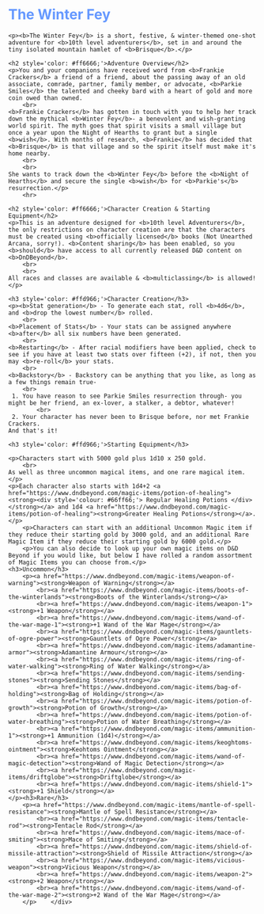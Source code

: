 <body>
	<div class='page-container'>
	<h1 class='page-title' style='color: #6699ff;'>The Winter Fey</h1>
	
	<p><b>The Winter Fey</b> is a short, festive, & winter-themed one-shot adventure for <b>10th level adventurers</b>, set in and around the tiny isolated mountain hamlet of <b>Brisque</b>.</p>
	
	<h2 style='color: #ff6666;'>Adventure Overview</h2>
	<p>You and your companions have received word from <b>Frankie Crackers</b> a friend of a friend, about the passing away of an old associate, comrade, partner, family member, or advocate, <b>Parkie Smiles</b> the talented and cheeky bard with a heart of gold and more coin owed than owned.
		<br>
	<b>Frankie Crackers</b> has gotten in touch with you to help her track down the mythical <b>Winter Fey</b>- a benevolent and wish-granting world spirit. The myth goes that spirit visits a small village but once a year upon the Night of Hearths to grant but a single <b>wish</b>. With months of research, <b>Frankie</b> has decided that <b>Brisque</b> is that village and so the spirit itself must make it's home nearby.
		<br>
		<br>
	She wants to track down the <b>Winter Fey</b> before the <b>Night of Hearths</b> and secure the single <b>wish</b> for <b>Parkie's</b> resurrection.</p>
		<hr>
	
	<h2 style='color: #ff6666;'>Character Creation & Starting Equipment</h2>
	<p>This is an adventure designed for <b>10th level Adventurers</b>, the only restrictions on character creation are that the characters must be created using <b>officially licensed</b> books (Not Unearthed Arcana, sorry!). <b>Content sharing</b> has been enabled, so you <b>should</b> have access to all currently released D&D content on <b>DnDBeyond</b>.
		<br>
		<br>
	All races and classes are available & <b>multiclassing</b> is allowed!</p>

	<h3 style='color: #ffd966;'>Character Creation</h3>
	<p><b>Stat generation</b> - To generate each stat, roll <b>4d6</b>, and <b>drop the lowest number</b> rolled.
		<br>
	<b>Placement of Stats</b> - Your stats can be assigned anywhere <b>after</b> all six numbers have been generated.
		<br>
	<b>Restarting</b> - After racial modifiers have been applied, check to see if you have at least two stats over fifteen (+2), if not, then you may <b>re-roll</b> your stats.
		<br>
	<b>Backstory</b> - Backstory can be anything that you like, as long as a few things remain true- 
		<br>
     1. You have reason to see Parkie Smiles resurrection through- you might be her friend, an ex-lover, a stalker, a debtor, whatever! 
     		<br>
     2. Your character has never been to Brisque before, nor met Frankie Crackers.
	And that's it!

	<h3 style='color: #ffd966;'>Starting Equipment</h3>
	
	<p>Characters start with 5000 gold plus 1d10 x 250 gold.
		<br>
	As well as three uncommon magical items, and one rare magical item.</p>
	<p>Each character also starts with 1d4+2 <a href="https://www.dndbeyond.com/magic-items/potion-of-healing"><strong><div style='colour: #66ff66;'> Regular Healing Potions </div></strong></a> and 1d4 <a href="https://www.dndbeyond.com/magic-items/potion-of-healing"><strong>Greater Healing Potions</strong></a>.</p>
		<p>Characters can start with an additional Uncommon Magic item if they reduce their starting gold by 3000 gold, and an additional Rare Magic Item if they reduce their starting gold by 6000 gold.</p>
		<p>You can also decide to look up your own magic items on D&D Beyond if you would like, but below I have rolled a random assortment of Magic Items you can choose from.</p>
	<h3>Uncommon</h3>
		<p><a href="https://www.dndbeyond.com/magic-items/weapon-of-warning"><strong>Weapon of Warning</strong></a>
			<br><a href="https://www.dndbeyond.com/magic-items/boots-of-the-winterlands"><strong>Boots of the Winterlands</strong></a>
			<br><a href="https://www.dndbeyond.com/magic-items/weapon-1"><strong>+1 Weapon</strong></a>
			<br><a href="https://www.dndbeyond.com/magic-items/wand-of-the-war-mage-1"><strong>+1 Wand of the War Mage</strong></a>
			<br><a href="https://www.dndbeyond.com/magic-items/gauntlets-of-ogre-power"><strong>Gauntlets of Ogre Power</strong></a>
			<br><a href="https://www.dndbeyond.com/magic-items/adamantine-armor"><strong>Adamantine Armour</strong></a>
			<br><a href="https://www.dndbeyond.com/magic-items/ring-of-water-walking"><strong>Ring of Water Walking</strong></a>
			<br><a href="https://www.dndbeyond.com/magic-items/sending-stones"><strong>Sending Stones</strong></a>
			<br><a href="https://www.dndbeyond.com/magic-items/bag-of-holding"><strong>Bag of Holding</strong></a>
			<br><a href="https://www.dndbeyond.com/magic-items/potion-of-growth"><strong>Potion of Growth</strong></a>
			<br><a href="https://www.dndbeyond.com/magic-items/potion-of-water-breathing"><strong>Potion of Water Breathing</strong></a>
			<br><a href="https://www.dndbeyond.com/magic-items/ammunition-1"><strong>+1 Ammunition (1d4)</strong></a>
			<br><a href="https://www.dndbeyond.com/magic-items/keoghtoms-ointment"><strong>Keohtoms Ointment</strong></a>
			<br><a href="https://www.dndbeyond.com/magic-items/wand-of-magic-detection"><strong>Wand of Magic Detection</strong></a>
			<br><a href="https://www.dndbeyond.com/magic-items/driftglobe"><strong>Driftglobe</strong></a>
			<br><a href="https://www.dndbeyond.com/magic-items/shield-1"><strong>+1 Shield</strong></a>
	</p><h3>Rare</h3>
		<p><a href="https://www.dndbeyond.com/magic-items/mantle-of-spell-resistance"><strong>Mantle of Spell Resistance</strong></a>
			<br><a href="https://www.dndbeyond.com/magic-items/tentacle-rod"><strong>Tentacle Rod</strong></a>
			<br><a href="https://www.dndbeyond.com/magic-items/mace-of-smiting"><strong>Mace of Smiting</strong></a>
			<br><a href="https://www.dndbeyond.com/magic-items/shield-of-missile-attraction"><strong>Shield of Missile Attraction</strong></a>
			<br><a href="https://www.dndbeyond.com/magic-items/vicious-weapon"><strong>Vicious Weapon</strong></a>
			<br><a href="https://www.dndbeyond.com/magic-items/weapon-2"><strong>+2 Weapon</strong></a>
			<br><a href="https://www.dndbeyond.com/magic-items/wand-of-the-war-mage-2"><strong>+2 Wand of the War Mage</strong></a>
		</p>    </div>
